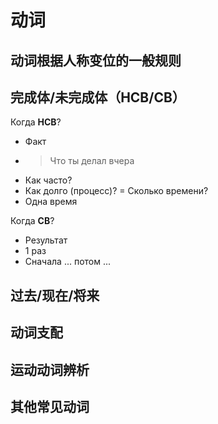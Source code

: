 # 动词

## 动词根据人称变位的一般规则

## 完成体/未完成体（НСВ/СВ）

Когда **НСВ**? 

- Факт
- > Что ты делал вчера
- Как часто?
- Как долго (процесс)? = Сколько времени?
- Одна время

Когда **СВ**?

- Результат
- 1 раз
- Сначала ... потом ... 

## 过去/现在/将来

## 动词支配

## 运动动词辨析

## 其他常见动词

